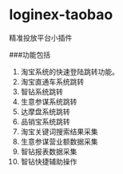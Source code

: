 # loginex-taobao

精准投放平台小插件

###功能包括
1. 淘宝系统的快速登陆跳转功能。
2. 淘宝直通车系统跳转
3. 智钻系统跳转
4. 生意参谋系统跳转
5. 达摩盘系统跳转
6. 品销宝系统跳转
7. 淘宝关键词搜索结果采集
8. 生意参谋营业额数据采集
9. 智钻报表数据采集
10. 智钻快捷辅助操作
